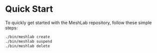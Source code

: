 # Quick Start

To quickly get started with the MeshLab repository, follow these simple steps:

```bash
./bin/meshlab create
./bin/meshlab suspend
./bin/meshlab delete
```
